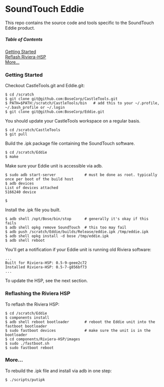 SoundTouch Eddie
================

This repo contains the source code and tools specific to the SoundTouch Eddie product.

##### Table of Contents  
[Getting Started](#start)  
[Reflash Riviera-HSP](#hsp)  
[More...](#more)  

<a name="start"/>

### Getting Started

Checkout CastleTools.git and Eddie.git:
```shell session
$ cd /scratch
$ git clone git@github.com:BoseCorp/CastleTools.git
$ PATH=$PATH:/scratch/CastleTools/bin   # add this to your ~/.profile, ~/.bash_profile or ~/.login
$ git clone git@github.com:BoseCorp/Eddie.git
```

You should update your CastleTools workspace on a regular basis.
```shell session
$ cd /scratch/CastleTools
$ git pull
```

Build the .ipk package file containing the SoundTouch software.
```shell session
$ cd /scratch/Eddie
$ make
```

Make sure your Eddie unit is accessible via adb.
```shell session
$ sudo adb start-server             # must be done as root. typically once per boot of the build host
$ adb devices
List of devices attached
5166240	device

$
```

Install the .ipk file you built.
```shell session
$ adb shell /opt/Bose/bin/stop      # generally it's okay if this fails
$ adb shell opkg remove SoundTouch  # this too may fail
$ adb push /scratch/Eddie/builds/Release/eddie.ipk /tmp/eddie.ipk
$ adb shell opkg install -d bose /tmp/eddie.ipk
$ adb shell reboot
```

You'll get a notification if your Eddie unit is running old Riviera software:
```shell session
...
Built for Riviera-HSP: 0.5-9-geee2c72
Installed Riviera-HSP: 0.5-7-g856bf73
...
```

To update the HSP, see the next section.

<a name="hsp"/>

### Reflashing the Riviera HSP

To reflash the Riviera HSP:
```shell session
$ cd /scratch/Eddie
$ components install
$ adb shell reboot bootloader       # reboot the Eddie unit into the fastboot bootloader
$ sudo fastboot devices             # make sure the unit is in the bootloader
$ cd components/Riviera-HSP/images
$ sudo ./fastboot.sh
$ sudo fastboot reboot
```

### More...

To rebuild the .ipk file and install via adb in one step:

```shell session
$ ./scripts/putipk
```
